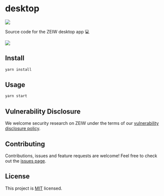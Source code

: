 # desktop

[![](https://discordapp.com/api/guilds/541950836994211870/embed.png?style=banner2)](https://discord.gg/h7NxqBe)

Source code for the ZEIW desktop app 💻

[![](https://img.shields.io/badge/code_style-prettier-ff69b4.svg)](https://prettier.io)

## Install

```sh
yarn install
```

## Usage

```sh
yarn start
```

## Vulnerability Disclosure

We welcome security research on ZEIW under the terms of our [vulnerability disclosure policy](https://zeiw.me/security).

## Contributing

Contributions, issues and feature requests are welcome! Feel free to check out the [issues page](https://github.com/ZEIW/ZEIW/issues).

## License

This project is [MIT](./LICENSE) licensed.
